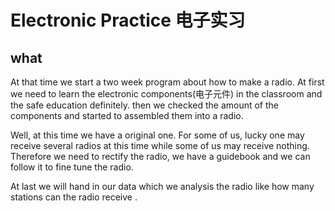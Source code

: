 # Electronic Practice 电子实习

## what

At that time we start a two week program about how to make a radio. At first we need to learn the electronic components(电子元件) in the classroom and the safe education definitely. then we checked the amount of the components and started to assembled them into a radio.



Well, at this time we have a original one. For some of us, lucky one may receive several radios at this time while some of us may receive nothing. Therefore we need to rectify the radio, we have a guidebook and we can follow it to fine tune the radio.



At last we will hand in our data which we analysis the radio like how many stations can the radio receive .



